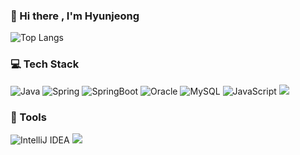 <!-- ![header](https://capsule-render.vercel.app/api?type=waving&color=gradient&height=90&section=header) -->
### 👋 Hi there , I'm Hyunjeong
![Top Langs](https://github-readme-stats.vercel.app/api/top-langs/?username=HyunjeongJang&layout=compact) 
<!-- ![Notion](https://img.shields.io/badge/Notion-%23000000.svg?style=flat-squareslogo=notion&logoColor=white) -->
<!-- [![Solved.ac프로필](http://mazassumnida.wtf/api/mini/generate_badge?boj=ahhhaaah)](https://solved.ac/ahhhaaah) -->
<!--   ![Top Langs](https://github-readme-stats.vercel.app/api/top-langs/?username=HyunjeongJang)   -->
<!-- ![Anurag's GitHub stats](https://github-readme-stats.vercel.app/api?username=HyunjeongJang&show_icons=true&theme=radical) -->

  
### 💻 Tech Stack <br>
![Java](https://img.shields.io/badge/java-%23ED8B00.svg?style=flat-squares&logo=java&logoColor=white)
![Spring](https://img.shields.io/badge/spring-%236DB33F.svg?style=flat-squares&logo=spring&logoColor=white)
![SpringBoot](https://img.shields.io/badge/springBoot-%236DB33F.svg?style=flat-squares&logo=springboot&logoColor=white)
![Oracle](https://img.shields.io/badge/Oracle-F80000?style=flat-squares&logo=oracle&logoColor=white)
![MySQL](https://img.shields.io/badge/MySQL-2C2255?style=flat-squares&logo=MySQL&logoColor=white) 
![JavaScript](https://img.shields.io/badge/JavaScript-F7DF1E?style=flat&amp;logo=JavaScript&amp;logoColor=white)
  <img src="https://img.shields.io/badge/HTML5-E34F26?style=flate&amp;logo=HTML5&amp;logoColor=white" style="max-width: 100%;">
  
<!--   <img src="https://img.shields.io/badge/jQuery-0769AD?style=flat&amp;logo=jquery&amp;logoColor=white" style="max-width: 100%;"> -->

### 🔨 Tools 
![IntelliJ IDEA](https://img.shields.io/badge/IntelliJIDEA-000000.svg?style=flat-squares&logo=intellij-idea&logoColor=white)
<img src="https://img.shields.io/badge/Eclipse IDE-2C2255?style=flat&amp;logo=Eclipse IDE&amp;logoColor=white" style="max-width: 100%;">


<!-- ![footer](https://capsule-render.vercel.app/api?type=waving&color=gradient&height=90&section=footer) -->


<!--
**HyunjeongJang/HyunjeongJang** is a ✨ _special_ ✨ repository because its `README.md` (this file) appears on your GitHub profile.

Here are some ideas to get you started:

- 🔭 I’m currently working on ...
- 🌱 I’m currently learning ...
- 👯 I’m looking to collaborate on ...
- 🤔 I’m looking for help with ...
- 💬 Ask me about ...
- 📫 How to reach me: ...
- 😄 Pronouns: ...
- ⚡ Fun fact: ...
-->
